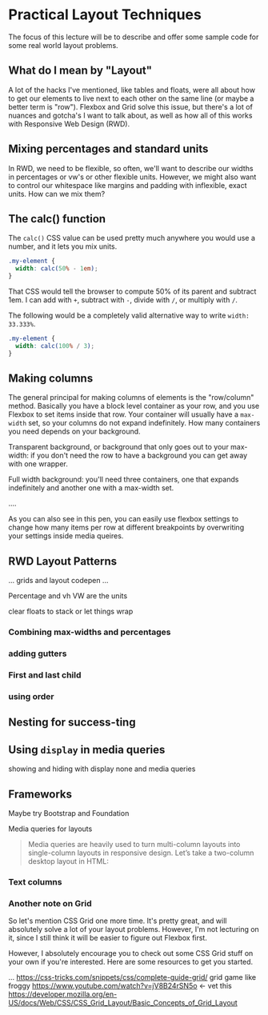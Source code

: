 # Practical Layout Techniques

The focus of this lecture will be to describe and offer some sample code for some real world layout problems.

## What do I mean by "Layout"

A lot of the hacks I've mentioned, like tables and floats, were all about how to get our elements to live next to each other on the same line (or maybe a better term is "row"). Flexbox and Grid solve this issue, but there's a lot of nuances and gotcha's I want to talk about, as well as how all of this works with Responsive Web Design (RWD).

## Mixing percentages and standard units

In RWD, we need to be flexible, so often, we'll want to describe our widths in percentages or vw's or other flexible units. However, we might also want to control our whitespace like margins and padding with inflexible, exact units. How can we mix them?

## The calc() function

The `calc()` CSS value can be used pretty much anywhere you would use a number, and it lets you mix units. 

```css
.my-element {
  width: calc(50% - 1em);
}
```

That CSS would tell the browser to compute 50% of its parent and subtract 1em. I can add with `+`, subtract with `-`, divide with `/`, or multiply with `/`.

The following would be a completely valid alternative way to write `width: 33.333%`.

```css
.my-element {
  width: calc(100% / 3);
}
```

## Making columns

The general principal for making columns of elements is the "row/column" method. Basically you have a block level container as your row, and you use Flexbox to set items inside that row. Your container will usually have a `max-width` set, so your columns do not expand indefinitely. How many containers you need depends on your background.

Transparent background, or background that only goes out to your max-width: if you don't need the row to have a background you can get away with one wrapper.

Full width background: you'll need three containers, one that expands indefinitely and another one with a max-width set.

....

As you can also see in this pen, you can easily use flexbox settings to change how many items per row at different breakpoints by overwriting your settings inside media queires.




## RWD Layout Patterns

... grids and layout codepen ...

Percentage and vh VW are the units

clear floats to stack
or let things wrap

### Combining max-widths and percentages

### adding gutters

### First and last child

### using order

## Nesting for success-ting

## Using `display` in media queries

showing and hiding with display none and media queries

## Frameworks

Maybe try Bootstrap and Foundation

Media queries for layouts
> Media queries are heavily used to turn multi-column layouts into
single-column layouts in responsive design. Let’s take a two-column
desktop layout in HTML:

<!-- ```css
<section>
<div class="main">
Here is the main content
</div>
<div class="side">
Here is a sidebar
</div>
</section>
``` -->

<!-- In your desktop version of your CSS, you’d have something like:
section {
overflow: hidden;
width: 920px;
margin: 0 auto 0 auto;
}
div.main {
width: 600px;
float: left;
}

div.side {
width: 300px;
float: right;
} -->

### Text columns

### Another note on Grid

So let's mention CSS Grid one more time. It's pretty great, and will absolutely solve a lot of your layout problems. However, I'm not lecturing on it, since I still think it will be easier to figure out Flexbox first.

However, I absolutely encourage you to check out some CSS Grid stuff on your own if you're interested. Here are some resources to get you started.

...
https://css-tricks.com/snippets/css/complete-guide-grid/
grid game like froggy
https://www.youtube.com/watch?v=jV8B24rSN5o <- vet this
https://developer.mozilla.org/en-US/docs/Web/CSS/CSS_Grid_Layout/Basic_Concepts_of_Grid_Layout

